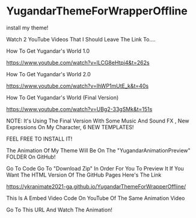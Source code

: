 # YugandarThemeForWrapperOffline
install my theme!

Watch 2 YouTube Videos That I Should Leave The Link To....

How To Get Yugandar's World 1.0


https://www.youtube.com/watch?v=lLCG8eHtpi4&t=262s


How To Get Yugandar's World 2.0


https://www.youtube.com/watch?v=IhWP1mUtE_k&t=40s


How To Get Yugandar's World (Final Version)


https://www.youtube.com/watch?v=UBg2-33gSMk&t=151s


NOTE: It's Using The Final Version With Some Music And Sound FX , New Expressions On My Character, 6 NEW TEMPLATES!

FEEL FREE TO INSTALL IT!


The Animation Of My Theme Will Be On The "YugandarAnimationPreview" FOLDER On GitHub!

Go To Code
Go To "Download Zip" In Order For You To Preview It If You Want The HTML Version Of The GitHub Pages Here's The Link


https://ykranimate2021-ga.github.io/YugandarThemeForWrapperOffline/


This Is A Embed Video Code On YouTube Of The Same Animation Video

Go To This URL And Watch The Animation!

